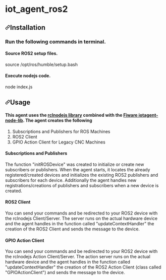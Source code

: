 # iot_agent_ros2

<h2 dir="auto"><a id="user-content-usage" class="anchor" aria-hidden="true" href="#usage"><svg class="octicon octicon-link" viewBox="0 0 16 16" version="1.1" width="16" height="16" aria-hidden="true"><path fill-rule="evenodd" d="M7.775 3.275a.75.75 0 001.06 1.06l1.25-1.25a2 2 0 112.83 2.83l-2.5 2.5a2 2 0 01-2.83 0 .75.75 0 00-1.06 1.06 3.5 3.5 0 004.95 0l2.5-2.5a3.5 3.5 0 00-4.95-4.95l-1.25 1.25zm-4.69 9.64a2 2 0 010-2.83l2.5-2.5a2 2 0 012.83 0 .75.75 0 001.06-1.06 3.5 3.5 0 00-4.95 0l-2.5 2.5a3.5 3.5 0 004.95 4.95l1.25-1.25a.75.75 0 00-1.06-1.06l-1.25 1.25a2 2 0 01-2.83 0z"></path></svg></a><a id="user-content-getting-started" href="#usage"></a>Installation</h2>

<h3>
 Run the following commands in terminal.
</h3>


<h4>
 Source ROS2 setup files.
</h4>

<p>
source /opt/ros/humble/setup.bash
</p>

<h4>
 Execute nodejs code.
</h4>

<p>
node index.js
</p>

<h2 dir="auto"><a id="user-content-usage" class="anchor" aria-hidden="true" href="#usage"><svg class="octicon octicon-link" viewBox="0 0 16 16" version="1.1" width="16" height="16" aria-hidden="true"><path fill-rule="evenodd" d="M7.775 3.275a.75.75 0 001.06 1.06l1.25-1.25a2 2 0 112.83 2.83l-2.5 2.5a2 2 0 01-2.83 0 .75.75 0 00-1.06 1.06 3.5 3.5 0 004.95 0l2.5-2.5a3.5 3.5 0 00-4.95-4.95l-1.25 1.25zm-4.69 9.64a2 2 0 010-2.83l2.5-2.5a2 2 0 012.83 0 .75.75 0 001.06-1.06 3.5 3.5 0 00-4.95 0l-2.5 2.5a3.5 3.5 0 004.95 4.95l1.25-1.25a.75.75 0 00-1.06-1.06l-1.25 1.25a2 2 0 01-2.83 0z"></path></svg></a><a id="user-content-getting-started" href="#usage"></a>Usage</h2>

<h4>
 This agent uses the <a href="https://github.com/RobotWebTools/rclnodejs">rclnodejs library</a> combined with the <a href="https://github.com/telefonicaid/iotagent-node-lib"> Fiware iotagent-node-lib</a>. The agent creates the following
</h4>
 <ol> 
  <li>Subscriptions and Publishers for ROS Machines</li>
  <li>ROS2 Client</li>
  <li>GPIO Action Client for Legacy CNC Machines</li>
 </ol>
 
 <h4>
 Subscriptions and Publishers
</h4>

<p>
The function "initROSDevice" was created to initialize or create new subscribers or publishers. When the agent starts, it locates the already registered/created devices and initializes the existing ROS2 publishers and subscribers for each device. Additionally the agent handles new registrations/creations of publishers and subscribers when a new device is created.
</p>

<h4>
 ROS2 Client
</h4>

<p>
You can send your commands and be redirected to your ROS2 device with the rclnodejs Client/Server. The server runs on the actual hardware device and the agent handles in the function called "updateContextHandler" the creation of the ROS2 Client and sends the message to the device.
</p>

<h4>
 GPIO Action Client
</h4>

<p>
You can send your commands and be redirected to your ROS2 device with the rclnodejs Action Client/Server. The action server runs on the actual hardware device and the agent handles in the function called "updateContextHandler" the creation of the ROS2 Action Client (class called "GPIOActionClient") and sends the message to the device.
</p>
